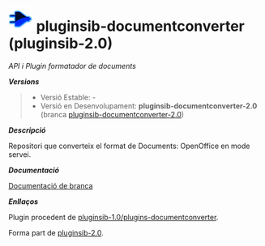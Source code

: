 # ![Logo](https://github.com/GovernIB/maven/raw/binaris/pluginsib/projectinfo_Attachments/icon.jpg) pluginsib-documentconverter  (pluginsib-2.0)
*API i Plugin formatador de documents*

***Versions***

> - Versió Estable: -
> - Versió en Desenvolupament: __pluginsib-documentconverter-2.0__ (branca [pluginsib-documentconverter-2.0](../../tree/pluginsib-documentconverter-2.0))

***Descripció***

Repositori que converteix el format de Documents: OpenOffice en mode servei.

***Documentació***

[Documentació de branca](../../tree/pluginsib-documentconverter-2.0#documentaci%C3%B3)

***Enllaços***

Plugin procedent de [pluginsib-1.0/plugins-documentconverter](https://github.com/GovernIB/pluginsib/tree/pluginsib-1.0/plugins-documentconverter).

Forma part de [pluginsib-2.0](https://github.com/GovernIB/pluginsib/tree/pluginsib-2.0).
